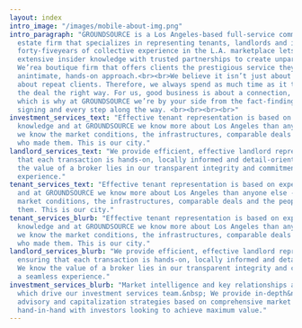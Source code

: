 ```yaml
---
layout: index
intro_image: "/images/mobile-about-img.png"
intro_paragraph: "GROUNDSOURCE is a Los Angeles-based full-service commercial real
  estate firm that specializes in representing tenants, landlords and investors. Our
  forty-fiveyears of collective experience in the L.A. marketplace lets us combine
  extensive insider knowledge with trusted partnerships to create unparalleled value.
  We’rea boutique firm that offers clients the prestigious service they deserve with
  anintimate, hands-on approach.<br><br>We believe it isn’t just about satisfied clients,it’s
  about repeat clients. Therefore, we always spend as much time as it takes toclose
  the deal the right way. For us, good business is about a connection, not acommission
  which is why at GROUNDSOURCE we’re by your side from the fact-findingto the lease
  signing and every step along the way. <br><br><br><br>"
investment_services_text: "Effective tenant representation is based on experience and
  knowledge and at GROUNDSOURCE we know more about Los Angeles than anyone else --
  we know the market conditions, the infrastructures, comparable deals and the people
  who made them. This is our city."
landlord_services_text: "We provide efficient, effective landlord representation, ensuring
  that each transaction is hands-on, locally informed and detail-oriented. We know
  the value of a broker lies in our transparent integrity and commitment to a seamless
  experience."
tenant_services_text: "Effective tenant representation is based on experience and knowledge
  and at GROUNDSOURCE we know more about Los Angeles than anyone else -- we know the
  market conditions, the infrastructures, comparable deals and the people who made
  them. This is our city."
tenant_services_blurb: "Effective tenant representation is based on experience and
  knowledge and at GROUNDSOURCE we know more about Los Angeles than anyone else --
  we know the market conditions, the infrastructures, comparable deals and the people
  who made them. This is our city."
landlord_services_blurb: "We provide efficient, effective landlord representation,
  ensuring that each transaction is hands-on, locally informed and detail-oriented.
  We know the value of a broker lies in our transparent integrity and commitment to
  a seamless experience."
investment_services_blurb: "Market intelligence and key relationships are the catalysts
  which drive our investment services team.&nbsp; We provide in-depth&nbsp;&nbsp;investment
  advisory and capitalization strategies based on comprehensive market insight, working
  hand-in-hand with investors looking to achieve maximum value."
---
```



